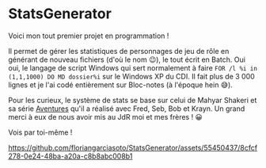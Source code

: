 # StatsGenerator

Voici mon tout premier projet en programmation !

Il permet de gérer les statistiques de personnages de jeu de rôle en générant de nouveau fichiers (d'où le nom 😉), le tout écrit en Batch. Oui oui, le langage de script Windows qui sert normalement à faire ```FOR /l %i in (1,1,1000) DO MD dossier%i``` sur le Windows XP du CDI. Il fait plus de 3 000 lignes et je l'ai codé entièrement sur Bloc-notes (à l'époque hein 😅).

Pour les curieux, le système de stats se base sur celui de Mahyar Shakeri et sa série [Aventures](https://www.youtube.com/results?search_query=aventures) qu'il a réalisé avec Fred, Seb, Bob et Krayn. Un grand merci à eux de nous avoir mis au JdR moi et mes frères ! 😀

Vois par toi-même !

https://github.com/floriangarciasoto/StatsGenerator/assets/55450437/8cfcf278-0e24-48ba-a20a-c8b8abc008b1
